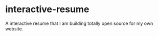 # interactive-resume
A interactive resume that I am building totally open source for my own website.
